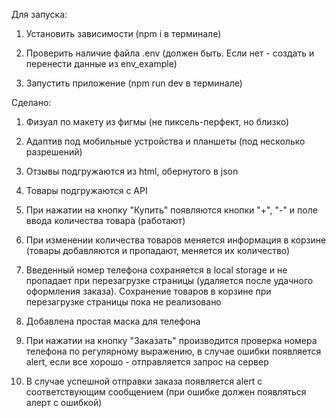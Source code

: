 Для запуска:

1. Установить зависимости (npm i в терминале)

2. Проверить наличие файла .env (должен быть. Если нет - создать и перенести данные из env_example)

3. Запустить приложение (npm run dev в терминале)

Сделано:

1. Физуал по макету из фигмы (не пиксель-перфект, но близко)

2. Адаптив под мобильные устройства и планшеты (под несколько разрешений)

3. Отзывы подгружаются из html, обернутого в json

4. Товары подгружаются с API

5. При нажатии на кнопку "Купить" появляются кнопки "+", "-" и поле ввода количества товара (работают)

6. При изменении количества товаров меняется информация в корзине (товары добавляются и пропадают, меняется их количество)

7. Введенный номер телефона сохраняется в local storage и не пропадает при перезагрузке страницы (удаляется после удачного оформления заказа). Сохранение товаров в корзине при перезагрузке страницы пока не реализовано

8. Добавлена простая маска для телефона

9. При нажатии на кнопку "Заказать" производится проверка номера телефона по регулярному выражению, в случае ошибки появляется alert, если все хорошо - отправляется запрос на сервер

10. В случае успешной отправки заказа появляется alert с соответствующим сообщением (при ошибке должен появляться алерт с ошибкой)
